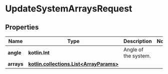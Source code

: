 
# UpdateSystemArraysRequest

## Properties
Name | Type | Description | Notes
------------ | ------------- | ------------- | -------------
**angle** | **kotlin.Int** | Angle of the system. | 
**arrays** | [**kotlin.collections.List&lt;ArrayParams&gt;**](ArrayParams.md) |  | 



